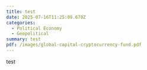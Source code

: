 ```yaml
---
title: test
date: 2025-07-16T11:25:09.678Z
categories:
  - Political Economy
  - Geopolitical
summary: test
pdf: /images/global-capital-cryptocurrency-fund.pdf
---
```

t﻿est